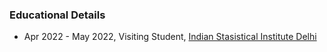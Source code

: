 ### Educational Details

- Apr 2022 - May 2022,  Visiting Student,  [Indian Stasistical Institute Delhi](https://www.isid.ac.in/) 

